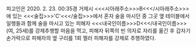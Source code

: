 피고인은 2020. 2. 23. 00:35경 거제시 <<<시아래주소>>>B<<</시아래주소>>>에 있는 <<<술집>>>'C'<<</술집>>>에서 혼자 술을 마시던 중 그곳 옆 테이블에서 일행들과 함께 술을 마시고 있는 피해자 <<<내국인이름>>>D<<</내국인이름>>>(여, 25세)를 강제추행할 마음을 먹고, 피해자 뒤쪽의 빈 의자로 자리를 옮긴 후 갑자기 손가락으로 피해자의 옆 구리를 1회 찔러 피해자를 강제로 추행하였다.